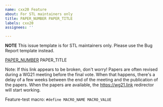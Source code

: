 ```yaml
---
name: cxx20 Feature
about: For STL maintainers only
title: PAPER_NUMBER PAPER_TITLE
labels: cxx20
assignees: ''

---
```


**NOTE**
This issue template is for STL maintainers only.
Please use the Bug Report template instead.


[PAPER_NUMBER](https://wg21.link/PAPER_NUMBER) PAPER_TITLE

Note: If this link appears to be broken, don't worry! Papers are often
revised during a WG21 meeting before the final vote. When that happens,
there's a delay of a few weeks between the end of the meeting
and the publication of the papers. When the papers are available,
the https://wg21.link redirector will start working.

Feature-test macro:
`#define MACRO_NAME MACRO_VALUE`
